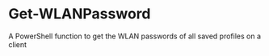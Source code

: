 # Get-WLANPassword
A PowerShell function to get the WLAN passwords of all saved profiles on a client
